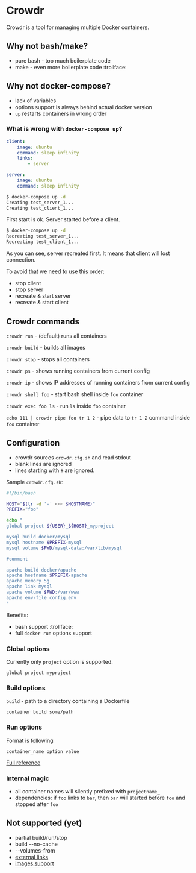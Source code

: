 # Crowdr

Crowdr is a tool for managing multiple Docker containers.

## Why not bash/make?

* pure bash - too much boilerplate code
* make - even more boilerplate code :trollface:

## Why not docker-compose?

* lack of variables
* options support is always behind actual docker version
* `up` restarts containers in wrong order

### What is wrong with `docker-compose up`?

```yaml
client:
    image: ubuntu
    command: sleep infinity
    links:
        - server

server:
    image: ubuntu
    command: sleep infinity
```

```bash
$ docker-compose up -d
Creating test_server_1...
Creating test_client_1...
```
First start is ok. Server started before a client.

```bash
$ docker-compose up -d
Recreating test_server_1...
Recreating test_client_1...
```
As you can see, server recreated first. It means that client will lost connection.

To avoid that we need to use this order:

* stop client
* stop server
* recreate & start server
* recreate & start client

## Crowdr commands

`crowdr run` - (default) runs all containers

`crowdr build` - builds all images

`crowdr stop` - stops all containers

`crowdr ps` - shows running containers from current config

`crowdr ip` - shows IP addresses of running containers from current config

`crowdr shell foo` - start bash shell inside `foo` container

`crowdr exec foo ls` - run `ls` inside `foo` container

`echo 111 | crowdr pipe foo tr 1 2` - pipe data to `tr 1 2` command inside `foo` container

## Configuration

* crowdr sources `crowdr.cfg.sh` and read stdout
* blank lines are ignored
* lines starting with `#` are ignored.

Sample `crowdr.cfg.sh`:
```bash
#!/bin/bash

HOST="$(tr -d '-' <<< $HOSTNAME)"
PREFIX="foo"

echo "
global project ${USER}_${HOST}_myproject

mysql build docker/mysql
mysql hostname $PREFIX-mysql
mysql volume $PWD/mysql-data:/var/lib/mysql

#comment

apache build docker/apache
apache hostname $PREFIX-apache
apache memory 5g
apache link mysql
apache volume $PWD:/var/www
apache env-file config.env
"
```

Benefits:
* bash support :trollface:
* full `docker run` options support

### Global options

Currently only `project` option is supported.

```
global project myproject
```

### Build options

`build` - path to a directory containing a Dockerfile

```
container build some/path
```

### Run options

Format is following
```
container_name option value
```

[Full reference](https://docs.docker.com/reference/commandline/cli/#run)

### Internal magic

* all container names will silently prefixed with `projectname_`
* dependencies: if `foo` links to `bar`, then `bar` will started before `foo` and stopped after `foo`

## Not supported (yet)

* partial build/run/stop
* build --no-cache
* --volumes-from
* [external links](https://docs.docker.com/compose/yml/#external_links)
* [images support](https://docs.docker.com/compose/yml/#image)
